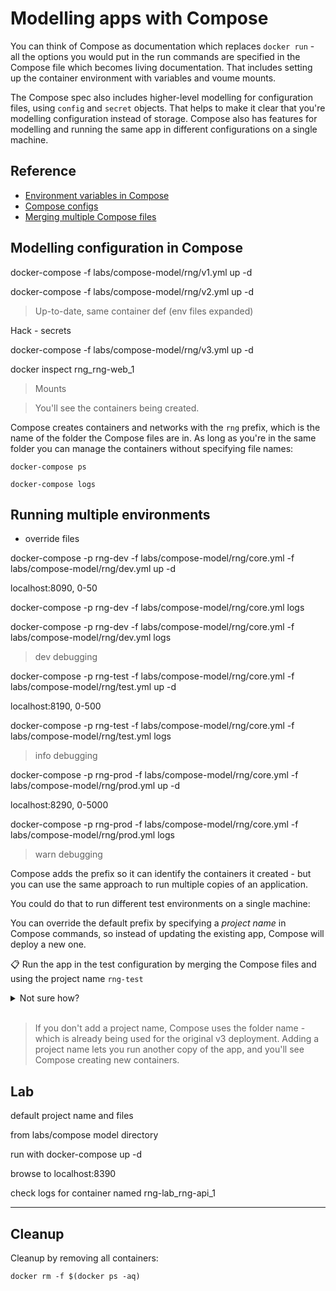 # Modelling apps with Compose

You can think of Compose as documentation which replaces `docker run` - all the options you would put in the run commands are specified in the Compose file which becomes living documentation. That includes setting up the container environment with variables and voume mounts.

The Compose spec also includes higher-level modelling for configuration files, using `config` and `secret` objects. That helps to make it clear that you're modelling configuration instead of storage. Compose also has features for modelling and running the same app in different configurations on a single machine.

## Reference

- [Environment variables in Compose](https://docs.docker.com/compose/environment-variables/)
- [Compose configs](https://docs.docker.com/compose/compose-file/compose-file-v3/#configs)
- [Merging multiple Compose files](https://docs.docker.com/compose/extends/)


## Modelling configuration in Compose


docker-compose -f labs/compose-model/rng/v1.yml up -d


docker-compose -f labs/compose-model/rng/v2.yml up -d

> Up-to-date, same container def (env files expanded)


Hack - secrets

docker-compose -f labs/compose-model/rng/v3.yml up -d

docker inspect rng_rng-web_1

> Mounts



> You'll see the containers being created.

Compose creates containers and networks with the `rng` prefix, which is the name of the folder the Compose files are in. As long as you're in the same folder you can manage the containers without specifying file names:

```
docker-compose ps

docker-compose logs
```




## Running multiple environments


- override files

docker-compose -p rng-dev -f labs/compose-model/rng/core.yml -f labs/compose-model/rng/dev.yml up -d


localhost:8090, 0-50

docker-compose -p rng-dev -f labs/compose-model/rng/core.yml  logs

docker-compose -p rng-dev -f labs/compose-model/rng/core.yml -f labs/compose-model/rng/dev.yml logs

> dev debugging


docker-compose -p rng-test -f labs/compose-model/rng/core.yml -f labs/compose-model/rng/test.yml up -d

localhost:8190, 0-500

docker-compose -p rng-test -f labs/compose-model/rng/core.yml -f labs/compose-model/rng/test.yml logs

> info debugging


docker-compose -p rng-prod -f labs/compose-model/rng/core.yml -f labs/compose-model/rng/prod.yml up -d

localhost:8290, 0-5000

docker-compose -p rng-prod -f labs/compose-model/rng/core.yml -f labs/compose-model/rng/prod.yml logs

> warn debugging



Compose adds the prefix so it can identify the containers it created - but you can use the same approach to run multiple copies of an application.

You could do that to run different test environments on a single machine:


You can override the default prefix by specifying a *project name* in Compose commands, so instead of updating the existing app, Compose will deploy a new one.

📋 Run the app in the test configuration by merging the Compose files and using the project name `rng-test`

<details>
  <summary>Not sure how?</summary>

```
docker-compose -p rng-test -f ./docker-compose.yml -f ./docker-compose-test.yml up -d
```

</details><br/>

> If you don't add a project name, Compose uses the folder name - which is already being used for the original v3 deployment. Adding a project name lets you run another copy of the app, and you'll see Compose creating new containers.


## Lab
 default project name and files

 from labs/compose model directory

 run with docker-compose up -d

 browse to localhost:8390

 check logs for container named rng-lab_rng-api_1

___
## Cleanup

Cleanup by removing all containers:

```
docker rm -f $(docker ps -aq)
```
